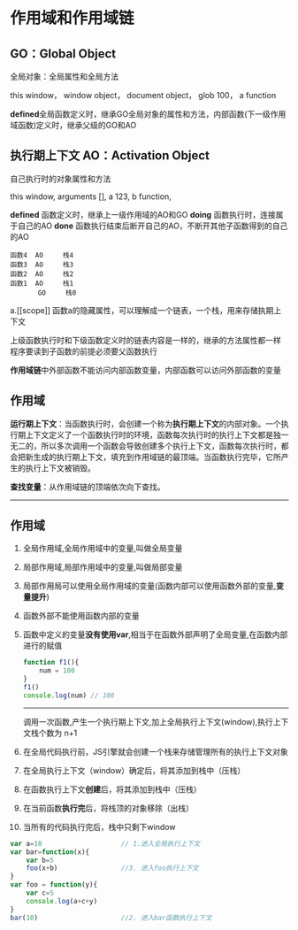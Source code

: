 # 作用域和作用域链

## GO：Global Object

全局对象：全局属性和全局方法

this     window，
window	object，
document	object， 
glob 	100， 
a	function

**defined**全局函数定义时，继承GO全局对象的属性和方法，内部函数(下一级作用域函数)定义时，继承父级的GO和AO

##  执行期上下文 AO：Activation Object    

自己执行时的对象属性和方法

this	window,
arguments	[],
a			123,
b			function,


**defined**  函数定义时，继承上一级作用域的AO和GO
**doing**   函数执行时，连接属于自己的AO
**done**   函数执行结束后断开自己的AO，不断开其他子函数得到的自己的AO

```
函数4  AO		栈4
函数3  AO		栈3
函数2  AO		栈2
函数1  AO		栈1
       GO	  栈0
```

a.[[scope]]  函数a的隐藏属性，可以理解成一个链表，一个栈，用来存储执期上下文

上级函数执行时和下级函数定义时的链表内容是一样的，继承的方法属性都一样
程序要读到子函数的前提必须要父函数执行

**作用域链**中外部函数不能访问内部函数变量，内部函数可以访问外部函数的变量

## 作用域

**运行期上下文**：当函数执行时，会创建一个称为**执行期上下文**的内部对象。一个执行期上下文定义了一个函数执行时的环境，函数每次执行时的执行上下文都是独一无二的，所以多次调用一个函数会导致创建多个执行上下文，函数每次执行时，都会把新生成的执行期上下文，填充到作用域链的最顶端。当函数执行完毕，它所产生的执行上下文被销毁。

**查找变量**：从作用域链的顶端依次向下查找。



---

## 作用域

1. 全局作用域,全局作用域中的变量,叫做全局变量

2. 局部作用域,局部作用域中的变量,叫做局部变量

1. 局部作用局可以使用全局作用域的变量(函数内部可以使用函数外部的变量,**变量提升**)

2. 函数外部不能使用函数内部的变量

3. 函数中定义的变量**没有使用var**,相当于在函数外部声明了全局变量,在函数内部进行的赋值

   ```js
   function f1(){
       num = 100
   }
   f1()
   console.log(num) // 100
   ```

   ---
   
   
   
   调用一次函数,产生一个执行期上下文,加上全局执行上下文(window),执行上下文栈个数为 n+1

1. 在全局代码执行前，JS引擎就会创建一个栈来存储管理所有的执行上下文对象
2. 在全局执行上下文（window）确定后，将其添加到栈中（压栈）
3. 在函数执行上下文**创建**后，将其添加到栈中（压栈）
4. 在当前函数**执行完**后，将栈顶的对象移除（出栈）
5. 当所有的代码执行完后，栈中只剩下window

```js
var a=10					// 1.进入全局执行上下文
var bar=function(x){
    var b=5
    foo(x+b)				//3. 进入foo执行上下文
}
var foo = function(y){
    var c=5
    console.log(a+c+y)
}
bar(10)						//2. 进入bar函数执行上下文
```





